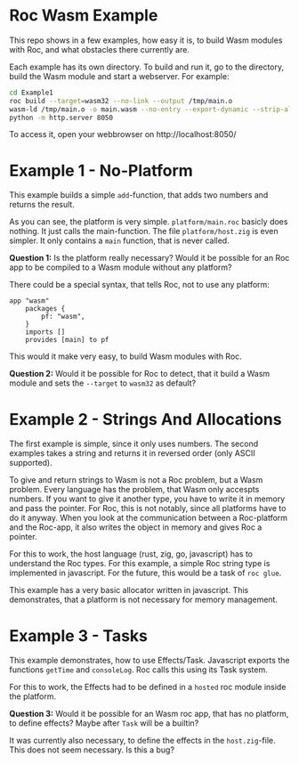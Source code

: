 # Roc Wasm Example

This repo shows in a few examples, how easy it is, to build Wasm modules with
Roc, and what obstacles there currently are.

Each example has its own directory. To build and run it, go to the directory,
build the Wasm module and start a webserver. For example:

```bash
cd Example1
roc build --target=wasm32 --no-link --output /tmp/main.o
wasm-ld /tmp/main.o -o main.wasm --no-entry --export-dynamic --strip-all --import-undefined
python -m http.server 8050
```

To access it, open your webbrowser on http://localhost:8050/


# Example 1 - No-Platform

This example builds a simple `add`-function, that adds two numbers and returns
the result.

As you can see, the platform is very simple. `platform/main.roc` basicly does
nothing. It just calls the main-function. The file `platform/host.zig` is even
simpler. It only contains a `main` function, that is never called.


**Question 1:** Is the platform really necessary? Would it be possible for an Roc
app to be compiled to a Wasm module without any platform?

There could be a special syntax, that tells Roc, not to use any platform:

```roc
app "wasm"
    packages {
        pf: "wasm",
    }
    imports []
    provides [main] to pf
```

This would it make very easy, to build Wasm modules with Roc.


**Question 2:** Would it be possible for Roc to detect, that it build a
Wasm module and sets the `--target` to `wasm32` as default?


# Example 2 - Strings And Allocations

The first example is simple, since it only uses numbers. The second examples
takes a string and returns it in reversed order (only ASCII supported).

To give and return strings to Wasm is not a Roc problem, but a Wasm problem.
Every language has the problem, that Wasm only accespts numbers. If you want to
give it another type, you have to write it in memory and pass the pointer. For
Roc, this is not notably, since all platforms have to do it anyway. When you
look at the communication between a Roc-platform and the Roc-app, it also writes
the object in memory and gives Roc a pointer.

For this to work, the host language (rust, zig, go, javascript) has to
understand the Roc types. For this example, a simple Roc string type is
implemented in javascript. For the future, this would be a task of `roc glue`.

This example has a very basic allocator written in javascript. This
demonstrates, that a platform is not necessary for memory management.


# Example 3 - Tasks

This example demonstrates, how to use Effects/Task. Javascript exports the
functions `getTime` and `consoleLog`. Roc calls this using its Task system.

For this to work, the Effects had to be defined in a `hosted` roc module inside
the platform.

**Question 3:** Would it be possible for an Wasm roc app, that has no platform,
to define effects? Maybe after `Task` will be a builtin?

It was currently also necessary, to define the effects in the `host.zig`-file.
This does not seem necessary. Is this a bug?
